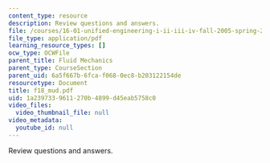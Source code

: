 ```yaml
---
content_type: resource
description: Review questions and answers.
file: /courses/16-01-unified-engineering-i-ii-iii-iv-fall-2005-spring-2006/1a2397339611270b4899d45eab5758c0_f18_mud.pdf
file_type: application/pdf
learning_resource_types: []
ocw_type: OCWFile
parent_title: Fluid Mechanics
parent_type: CourseSection
parent_uid: 6a5f667b-6fca-f068-0ec8-b203122154de
resourcetype: Document
title: f18_mud.pdf
uid: 1a239733-9611-270b-4899-d45eab5758c0
video_files:
  video_thumbnail_file: null
video_metadata:
  youtube_id: null
---
```

Review questions and answers.

